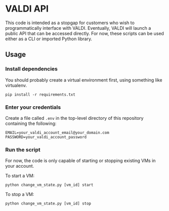 # VALDI API

This code is intended as a stopgap for customers who wish to programmatically interface with VALDI. Eventually, VALDI 
will launch a public API that can be accessed directly. For now, these scripts can be used either as a CLI or imported 
Python library.

## Usage

### Install dependencies

You should probably create a virtual environment first, using something like virtualenv.

```
pip install -r requirements.txt
```

### Enter your credentials

Create a file called `.env` in the top-level directory of this repository containing the following:

```
EMAIL=your_valdi_account_email@your_domain.com
PASSWORD=your_valdi_account_password
```

### Run the script

For now, the code is only capable of starting or stopping existing VMs in your account.

To start a VM:
```
python change_vm_state.py [vm_id] start
```

To stop a VM:
```
python change_vm_state.py [vm_id] stop
```